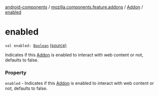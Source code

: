 [android-components](../../index.md) / [mozilla.components.feature.addons](../index.md) / [Addon](index.md) / [enabled](./enabled.md)

# enabled

`val enabled: `[`Boolean`](https://kotlinlang.org/api/latest/jvm/stdlib/kotlin/-boolean/index.html) [(source)](https://github.com/mozilla-mobile/android-components/blob/master/components/feature/addons/src/main/java/mozilla/components/feature/addons/Addon.kt#L41)

Indicates if this [Addon](index.md) is enabled to interact with web content or not,
defaults to false.

### Property

`enabled` - Indicates if this [Addon](index.md) is enabled to interact with web content or not,
defaults to false.